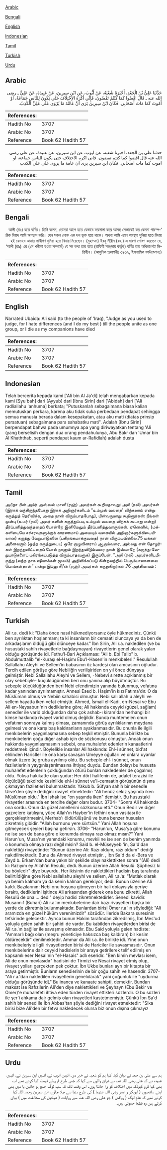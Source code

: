 [Arabic](#arabic)

[Bengali](#bengali)

[English](#english)

[Indonesian](#indonesian)

[Tamil](#tamil)

[Turkish](#turkish)

[Urdu](#urdu)

## Arabic


<div dir="rtl" lang="ar" style={{fontSize:'larger',backgroundColor:'#f8f9fa',padding:20}}>
حَدَّثَنَا عَلِيُّ بْنُ الْجَعْدِ، أَخْبَرَنَا شُعْبَةُ، عَنْ أَيُّوبَ، عَنِ ابْنِ سِيرِينَ، عَنْ عَبِيدَةَ، عَنْ عَلِيٍّ ـ رضى الله عنه ـ قَالَ اقْضُوا كَمَا كُنْتُمْ تَقْضُونَ، فَإِنِّي أَكْرَهُ الاِخْتِلاَفَ حَتَّى يَكُونَ لِلنَّاسِ جَمَاعَةٌ، أَوْ أَمُوتَ كَمَا مَاتَ أَصْحَابِي‏.‏ فَكَانَ ابْنُ سِيرِينَ يَرَى أَنَّ عَامَّةَ مَا يُرْوَى عَلَى عَلِيٍّ الْكَذِبُ‏.‏
</div>
<div style={{backgroundColor:'#f8f9fa',padding:20, marginBottom: 10}}><table> <thead> <tr> <th>References:</th> <th></th> </tr> </thead> <tbody><tr><td>Hadith No</td><td>3707</td></tr><tr><td>Arabic No</td><td>3707</td></tr><tr><td>Reference</td><td>Book 62 Hadith 57</td></tr></tbody></table></div>


<div dir="rtl" lang="ar" style={{fontSize:'larger',backgroundColor:'#f8f9fa',padding:20}}>
حدثنا علي بن الجعد، اخبرنا شعبة، عن ايوب، عن ابن سيرين، عن عبيدة، عن علي رضى الله عنه قال اقضوا كما كنتم تقضون، فاني اكره الاختلاف حتى يكون للناس جماعة، او اموت كما مات اصحابي. فكان ابن سيرين يرى ان عامة ما يروى على علي الكذب
</div>
<div style={{backgroundColor:'#f8f9fa',padding:20, marginBottom: 10}}><table> <thead> <tr> <th>References:</th> <th></th> </tr> </thead> <tbody><tr><td>Hadith No</td><td>3707</td></tr><tr><td>Arabic No</td><td>3707</td></tr><tr><td>Reference</td><td>Book 62 Hadith 57</td></tr></tbody></table></div>

## Bengali


<div dir="rtl" lang="bn" style={{fontSize:'larger',backgroundColor:'#f8f9fa',padding:20}}>
‘আলী (রাঃ) হতে বর্ণিত। তিনি বলেন, তোমরা আগে হতে যেভাবে ফয়সালা করে আসছ সেভাবেই কর কেননা পারস্পরিক বিবাদ আমি অপছন্দ করি। যেন সকল লোক এক দল ভুক্ত হয়ে থাকে। অথবা আমি এমন অবস্থায় দুনিয়া হতে বিদায় হই যেভাবে আমার সাথীগণ দুনিয়া হতে বিদায় নিয়েছেন। (মুহাম্মদ) ইবনু সীরীন (রহ.) এ ধারণা পোষণ করতেন যে, ‘আলী (রাঃ) এর (১ম খলীফা হওয়া সম্পর্কে) যে সব কথা তার হতে (রাফিযী সম্প্রদায় কর্তৃক) বর্ণিত তার অধিকাংশই ভিত্তিহীন। (আধুনিক প্রকাশনীঃ ৩৪৩২, ইসলামিক ফাউন্ডেশনঃ)
</div>
<div style={{backgroundColor:'#f8f9fa',padding:20, marginBottom: 10}}><table> <thead> <tr> <th>References:</th> <th></th> </tr> </thead> <tbody><tr><td>Hadith No</td><td>3707</td></tr><tr><td>Arabic No</td><td>3707</td></tr><tr><td>Reference</td><td>Book 62 Hadith 57</td></tr></tbody></table></div>

## English


<div dir="ltr" lang="en" style={{fontSize:'larger',backgroundColor:'#f8f9fa',padding:20}}>
Narrated Ubaida: Ali said (to the people of 'Iraq), "Judge as you used to judge, for I hate differences (and I do my best ) till the people unite as one group, or I die as my companions have died
</div>
<div style={{backgroundColor:'#f8f9fa',padding:20, marginBottom: 10}}><table> <thead> <tr> <th>References:</th> <th></th> </tr> </thead> <tbody><tr><td>Hadith No</td><td>3707</td></tr><tr><td>Arabic No</td><td>3707</td></tr><tr><td>Reference</td><td>Book 62 Hadith 57</td></tr></tbody></table></div>

## Indonesian


<div dir="ltr" lang="id" style={{fontSize:'larger',backgroundColor:'#f8f9fa',padding:20}}>
Telah bercerita kepada kami ['Ali bin Al Ja'di] telah mengabarkan kepada kami [Syu'bah] dari [Ayyub] dari [Ibnu Sirin] dari ['Abidah] dari ['Ali radliallahu 'anhuma] berkata; "Putuskanlah sebagaimana biasa kalian memutuskan perkara, karena aku tidak suka perbedaan pendapat sehingga semua manusia berada dalam kesepakatan, atau aku mati (diatas prinsip persatuan) sebagaimana para sahabatku mati". Adalah [Ibnu Sirin] berpendapat bahwa pada umumnya apa yang diriwayatkan tentang 'Ali (yang berselisih dengan dua orang pendahulunya, Abu Bakr dan 'Umar bin Al Khaththab, seperti pendapat kaum ar-Rafidlah) adalah dusta
</div>
<div style={{backgroundColor:'#f8f9fa',padding:20, marginBottom: 10}}><table> <thead> <tr> <th>References:</th> <th></th> </tr> </thead> <tbody><tr><td>Hadith No</td><td>3707</td></tr><tr><td>Arabic No</td><td>3707</td></tr><tr><td>Reference</td><td>Book 62 Hadith 57</td></tr></tbody></table></div>

## Tamil


<div dir="ltr" lang="ta" style={{fontSize:'larger',backgroundColor:'#f8f9fa',padding:20}}>
அபீதா பின் அம்ர் அஸ்ஸல் மானீ (ரஹ்) அவர்கள் கூறியதாவது: அலீ (ரலி) அவர்கள் (இராக் வந்திருந்தபோது இராக் அறிஞர்களிடம் “உம்முல் வலதை' விற்கலாம் என்று கருத்துத் தெரிவிக்க, அதை நான் விரும்பாதபோது), பின்வருமாறு கூறினார்கள்: நீங்கள் முன்பு (உமர் (ரலி) அவர் களின் கருத்துப்படி உம்முல் வலதை விற்கக் கூடாது என்று) தீர்ப்பளித்துவந்ததைப் போன்றே இனிமேலும் தீர்ப்பளித்துவாருங்கள். ஏனெனில், (மக்களிடையே சச்சரவுகளுக்குக் காரணமாய் அமையும் வகையில் அறிஞர்களுக்கிடையிலான) கருத்து வேறுபாடுகளை (பகிரங்கமாக்குவதை) நான் விரும்பவில்லை.75 மக்கள் அனைவரும் (ஒத்த கருத்துடைய) ஒரே குழுவினராய் ஆகும்வரை, அல்லது என் தோழர்கள் இறந்துவிட்டதைப் போல் நானும் இறந்துவிடும்வரை நான் இவ்வாறே (கருத்து வேறுபாடுகளைப் பகிரங்கப்படுத்த விரும்பாதவனாக) இருப்பேன். “அலீ (ரலி) அவர்களிடமிருந்து (வந்த தாக ஷியாக்கள் மூலம்) அறிவிக்கப்படு கின்றவற்றில் பெரும்பாலானவை பொய்கள்தான்” என்று இப்னு சீரீன் (ரஹ்) அவர்கள் கருதுகிறார்கள்.76 அத்தியாயம் :
</div>
<div style={{backgroundColor:'#f8f9fa',padding:20, marginBottom: 10}}><table> <thead> <tr> <th>References:</th> <th></th> </tr> </thead> <tbody><tr><td>Hadith No</td><td>3707</td></tr><tr><td>Arabic No</td><td>3707</td></tr><tr><td>Reference</td><td>Book 62 Hadith 57</td></tr></tbody></table></div>

## Turkish


<div dir="ltr" lang="tr" style={{fontSize:'larger',backgroundColor:'#f8f9fa',padding:20}}>
Ali r.a. dedi ki: "Daha önce nasıl hükmediyorsanız öyle hükmediniz. Çünkü ben ayrılıktan hoşlanmam; ta ki insanların bir cemaati oluncaya ya da ben de arkadaşlarım öldüğü gibi ölünceye kadar." İbn Sirin, Ali r.a. nakledilen (ve bu husustaki sahih rivayetlerle bağdaşmayan) rivayetlerin genel olarak yalan olduğu görüşünde idi. Fethu'l-Bari Açıklaması: "Ali b. Ebi Talib" b. Abdulmuttalib "el-Kuraşı el-Haşimı Ebu'l-Hasen'in menkıbeleri." Resulullah Sallallahu Aleyhi ve Sellem'in babasının öz kardeşi olan amcasının oğludur. Tercih edilen görüşe göre Nebiliğin verilişiriden on yıl önce dünyaya gelmiştir. Nebi Sallallahu Aleyhi ve Sellem, -Nebevi sırette açıklanmış bir olay sebebiyle- küçüklüğünden beri onu yanına alıp büyütmüştür. Bu sebeple küçüklüğünden beri Nebi efendimizin yanında bulunmuş, vefatına kadar yanından ayrılmamıştır. Annesi Esed b. Haşim'in kızı Fatıma'dır. O da Müslüman olmuş ve Nebiin sahabisi olmuştur. Nebi salı allah u aleyhi ve sellem hayatta iken vefat etmiştir. Ahmed, İsmail el-Kadi, en-Nesai ve Ebu Ali en-Neysaburı'nin dediklerine göre; Ali hakkında ceyyid (güzel, sağlam) senedler ile varid olduğundan daha çok ashab-ı kiram'dan herhangi bir kimse hakkında rivayet varid olmuş değildir. Bunda muhtemelen onun vefatının sonraya kalmış olması, zamanında görüş ayrılıklarının meydana gelmesi ve ona karşı baş kaldıranların ayaklanmasıdır. Bu onunla ile ilgili menkıbelerin yaygınlaşmasına sebep teşkil etmiştir. Bununla birlikte bu menkıbelerin çoğu diğer ashab için de sözkonusu olmuştur. Ancak onun hakkında yaygınlaşmasının sebebi, ona muhalefet edenlerin kanaatlerini reddetmek içindir. Böylelikle insanlar Ali hakkında: Ehl-i sünnet, bid'at ehlinden Haricller ile ona karşı savaşan Umeyye oğulları ve onlara uyanlar olmak üzere üç gruba ayrılmış oldu. Bu sebeple ehl-i sünnet, onun faziletlerinin yaygınlaştırılmasına ihtiyaç duydu. Bundan dolayı bu hususta muhalefet edenlerin çokluğundan ötürü bunları nakledenler de çoğalmış oldu. Yoksa hakikatte olan şudur: Her dört halifenin de, adalet terazisi ile ölçüldüğü takdirde kesinlikle ehl-i sünnet ve'l-cemaatin görüşünün dışına çıkmayan faziletleri bulunmaktadır. Yakub b. Süfyan sahih bir senedIe Urve'den şöyle dediğini rivayet etmektedir: "Ali henüz sekiz yaşında iken Müslüman oldu." İbn İshak ise "on yaşında iken" demiştir. Bu husustaki rivayetler arasında en tercihe değer olanı budur. 3704- "Sonra Ali hakkında ona sordu. Onun da güzel amellerini sözkonusu etti." Onun Bedir ve diğer gazvelere katılışını, yüce Allah'ın Hayber'in fethini onun vasıtası ile gerçekleştirmesini, Merhab'ı öldürülüşünü ve buna benzer hususları zikretmiş gibidir. "Allah burnunu yere sürtsün." Yani Allah hoşuna gitmeyecek şeyleri başına getirsin. 3706- "Harun'un, Musa'ya göre konumu ne ise sen de bana göre o konumda olmaya razı olmaz mısın?" Yani Harun'un, Musa'nın yanındaki konumu, mevkii ne ise sen de benim yanımda o konumda olmaya razı değil misin? Said b. el-Müseyyeb 'in, Sa'd'dan naklettiği rivayetinde: "Bunun üzerine Ali: Razı oldum, razı oldum" dediği nakıdilmektedir. Bunu da Ahmed rivayet etmiştir. , İbn Sa'd da el-Bera ve Zeyd b. Erkam'dan buna yakın bir şekilde olayı naklettikten sonra "(Ali) dedi ki: Razıyım ey Allah'ın Resulü, dedi. Bunun üzerine Allah Resulü: Şüphesiz ki bu böyledir" diye buyurdu. Her ikisinin de naklettikleri hadisin baş tarafında belirtildiğine göre Nebi sallallahu aleyhi ve sellem, Ali r.a.'a: "Mutlak olarak ya benim kalmam ya da senin kalman gerekiyor, dedi. Bunun üzerine Ali kaldı. Bazılarının: Nebi onu hoşuna gitmeyen bir hali dolayısıyla geriye bıraktı, dediklerini işitince Ali arkasından giderek ona bunu zikretti, Allah ResuIü de ona ... dedi" deyip hadisi zikretmektedirler. Senedi kavidir. Musannıf (Buhari) Ali r.a.'ın menkıbelerine dair bazı rivayetleri başka bir yerde de zikretmiş bulunmaktadır. Bunlardan birisi Ömer r.a.'ın söylediği: "Ali aramızda en güzel hüküm verenimizdir" sözüdür. İleride Bakara suresinin tefsirinde gelecektir. Ayrıca bunun Hakim tarafından zikredilmiş, İbn Mes'ud yoluyla gelen sahih bir şahidi de vardır. Bu kabilden rivayetlerden birisi de Ali r.a.'ın bağller ile savaşmış olmasıdır. Ebu Said yoluyla gelen hadiste: "Ammarlı bağı olan (meşru yöneticiye haksızca baş kaldıran) bir kesim öldürecektir" denilmektedir. Ammar da Ali r.a. ile birlikte idi. Yine onun menkıbeleriyle ilgili rivayetlerden birisi de Hariciler ile savaşmasıdır. Onun menkıbelerine dair ceyyid hadislerin bir araya getirilerek telif edilmiş en kapsamlı eser Nesai'nin "el-Hasais" adlı eseridir. "Ben kimin mevlası isem, Ali de onun mevlasıdır" hadisini de Tirmizi ve Nesai rivayet etmiş olup, rivayet yolları gerçekten pek çoktur. İbn Ukbe bunları ayrı bir kitapta bir araya getirmiştir. Bunların senedierinin de bir çoğu sahih ve hasendir. 3707- "Ali r.a.'dan nakledilen rivayetlerin genelolarak" yani çoğunluk ile "uydurma olduğu görüşünde idL" Bu inanca ve kanaate sahipti, demektir. Bundan maksat ise Rafızilerin Ali'den diye naklettikleri ve Şeyhayn (Ebu Bekir ve Ömer)'e muhalefeti ihtiva eden türden rivayet ettikleri sözlerdir. O bu sözleri ile şer'i ahkama dair gelmiş olan rivayetleri kastetmemiştir. Çünkü İbn Sa'd sahih bir sened ile İbn Abbas'tan şöyle dediğini rivayet etmektedir: "Sika birisi bize Ali'den bir fetva nakledecek olursa biz onun dışına çıkmayız
</div>
<div style={{backgroundColor:'#f8f9fa',padding:20, marginBottom: 10}}><table> <thead> <tr> <th>References:</th> <th></th> </tr> </thead> <tbody><tr><td>Hadith No</td><td>3707</td></tr><tr><td>Arabic No</td><td>3707</td></tr><tr><td>Reference</td><td>Book 62 Hadith 57</td></tr></tbody></table></div>

## Urdu


<div dir="rtl" lang="ur" style={{fontSize:'larger',backgroundColor:'#f8f9fa',padding:20}}>
ہم سے علی بن جعد نے بیان کیا، کہا ہم کو شعبہ نے خبر دی، انہیں ایوب نے، انہیں ابن سیرین نے، انہیں عبیدہ نے کہ علی رضی اللہ عنہ نے عراق والوں سے کہا کہ جس طرح تم پہلے فیصلہ کیا کرتے تھے اب بھی کیا کرو کیونکہ میں اختلاف کو برا جانتا ہوں۔ اس وقت تک کہ سب لوگ جمع ہو جائیں یا میں بھی اپنے ساتھیوں ( ابوبکر و عمر رضی اللہ عنہما ) کی طرح دنیا سے چلا جاؤں، ابن سیرین رحمہ اللہ کہا کرتے تھے کہ عام لوگ ( روافض ) جو علی رضی اللہ عنہ سے روایات ( شیخین کی مخالفت میں ) بیان کرتے ہیں وہ قطعاً جھوٹی ہیں۔
</div>
<div style={{backgroundColor:'#f8f9fa',padding:20, marginBottom: 10}}><table> <thead> <tr> <th>References:</th> <th></th> </tr> </thead> <tbody><tr><td>Hadith No</td><td>3707</td></tr><tr><td>Arabic No</td><td>3707</td></tr><tr><td>Reference</td><td>Book 62 Hadith 57</td></tr></tbody></table></div>